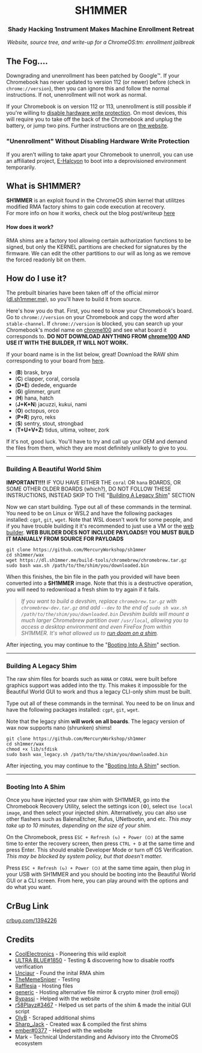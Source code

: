 <div align="center">
<h1>
    SH1MMER
</h1>
    
<h3>
    Shady Hacking 1nstrument Makes Machine Enrollment Retreat
</h3>

<i>
    Website, source tree, and write-up for a ChromeOS:tm: enrollment jailbreak
</i>
</div>

## The Fog....

Downgrading and unenrollment has been patched by Google:tm:. If your Chromebook has never updated to version 112 (or newer) before (check in `chrome://version`), then you can ignore this and follow the normal instructions. If not, unenrollment will not work as normal.

If your Chromebook is on version 112 or 113, unenrollment is still possible if you're willing to [disable hardware write protection](https://mrchromebox.tech/#devices). On most devices, this will require you to take off the back of the Chromebook and unplug the battery, or jump two pins. Further instructions are on [the website](https://sh1mmer.me/#fog).

### "Unenrollment" Without Disabling Hardware Write Protection

If you aren't willing to take apart your Chromebook to unenroll, you can use an affiliated project, [E-Halcyon](https://fog.gay) to boot into a deprovisioned environment temporarily.

## What is SH1MMER?

**SH1MMER** is an exploit found in the ChromeOS shim kernel that utilitzes modified RMA factory shims to gain code execution at recovery.<br>
For more info on how it works, check out the blog post/writeup [here](https://blog.coolelectronics.me/breaking-cros-2/)

#### How does it work?

RMA shims are a factory tool allowing certain authorization functions to be signed, but only
the KERNEL partitions are checked for signatures by the firmware. We can edit the other partitions to our will as long as we remove the forced readonly bit on them.

## How do I use it?

The prebuilt binaries have been taken off of the official mirror ([dl.sh1mmer.me](https://dl.sh1mmer.me)), so you'll have to build it from source.

Here's how you do that.
First, you need to know your Chromebook's board. Go to `chrome://version` on your Chromebook and copy the word after `stable-channel`. If `chrome://version` is blocked, you can search up your Chromebook's model name on [chrome100](https://chrome100.dev) and see what board it corresponds to. **DO NOT DOWNLOAD ANYTHING FROM [chrome100](https://chrome100.dev) AND USE IT WITH THE BUILDER, IT WILL NOT WORK.**

If your board name is in the list below, great! Download the RAW shim corresponding to your board from [here](https://dl.sh1mmer.me).

- (**B**) brask, brya
- (**C**) clapper, coral, corsola
- (**D+E**) dedede, enguarde
- (**G**) glimmer, grunt
- (**H**) hana, hatch
- (**J+K+N**) jacuzzi, kukui, nami
- (**O**) octopus, orco
- (**P+R**) pyro, reks
- (**S**) sentry, stout, strongbad
- (**T+U+V+Z**) tidus, ultima, volteer, zork

If it's not, good luck. You'll have to try and call up your OEM and demand the files from them, which they are most definitely unlikely to give to you.

***

### Building A Beautiful World Shim

**IMPORTANT!!!!** IF YOU HAVE EITHER THE `coral` OR `hana` BOARDS, OR SOME OTHER OLDER BOARDS (which?), DO NOT FOLLOW THESE INSTRUCTIONS, INSTEAD SKIP TO THE "[Building A Legacy Shim](#building-a-legacy-shim)" SECTION

Now we can start building. Type out all of these commands in the terminal. You need to be on Linux or WSL2 and have the following packages installed: `cgpt`, `git`, `wget`.
Note that WSL doesn't work for some people, and if you have trouble building it it's recommended to just use a VM or the [web builder](https://sh1mmer.me/builder.html).
**WEB BUILDER DOES NOT INCLUDE PAYLOADS!! YOU MUST BUILD IT MANUALLY FROM SOURCE FOR PAYLOADS**

```
git clone https://github.com/MercuryWorkshop/sh1mmer
cd sh1mmer/wax
wget https://dl.sh1mmer.me/build-tools/chromebrew/chromebrew.tar.gz
sudo bash wax.sh /path/to/the/shim/you/downloaded.bin
```

When this finishes, the bin file in the path you provided will have been converted into a **SH1MMER** image. Note that this is a destructive operation, you will need to redownload a fresh shim to try again if it fails.

> *If you want to build a devshim, replace `chromebrew.tar.gz` with `chromebrew-dev.tar.gz` and add `--dev` to the end of `sudo sh wax.sh /path/to/the/shim/you/downloaded.bin`
Devshim builds will mount a much larger Chromebrew partition over `/usr/local`, allowing you to access a desktop environment and even FireFox from within SH1MMER. It's what allowed us to [run doom on a shim](https://blog.coolelectronics.me/_astro/doom.82b5613a_Z1LR94C.webp).*

After injecting, you may continue to the "[Booting Into A Shim](#booting-into-a-shim)" section.

***

### Building A Legacy Shim

The raw shim files for boards such as `HANA` or `CORAL` were built before graphics support was added into the tty. This makes it impossible for the Beautiful World GUI to work and thus a legacy CLI-only shim must be built.

Type out all of these commands in the terminal. You need to be on linux and have the following packages installed: `cgpt`, `git`, `wget`.

Note that the legacy shim **will work on all boards**. The legacy version of wax now supports nano (shrunken) shims!

```
git clone https://github.com/MercuryWorkshop/sh1mmer
cd sh1mmer/wax
chmod +x lib/sfdisk
sudo bash wax_legacy.sh /path/to/the/shim/you/downloaded.bin
```

After injecting, you may continue to the "[Booting Into A Shim](#booting-into-a-shim)" section.

***

### Booting Into A Shim

Once you have injected your raw shim with SH1MMER, go into the Chromebook Recovery Utility, select the settings icon (⚙️), select `Use local image`, and then select your injected shim. Alternatively, you can also use other flashers such as BalenaEtcher, Rufus, UNetbootin, and etc. *This may take up to 10 minutes, depending on the size of your shim.*

On the Chromebook, press `ESC + Refresh (↻) + Power (⏻)` at the same time to enter the recovery screen, then press `CTRL + D` at the same time and press Enter. This should enable Developer Mode or turn off OS Verification. *This may be blocked by system policy, but that doesn't matter.*

Press `ESC + Refresh (↻) + Power (⏻)` at the same time again, then plug in your USB with SH1MMER and you should be booting into the Beautiful World GUI or a CLI screen. From here, you can play around with the options and do what you want.

## CrBug Link

[crbug.com/1394226](https://crbug.com/1394226)

## Credits

- [CoolElectronics](https://discord.com/users/696392247205298207) - Pioneering this wild exploit
- [ULTRA BLUE#1850](https://discord.com/users/904487572301021265) - Testing & discovering how to disable rootfs verification
- [Unciaur](https://discord.com/users/465682780320301077) - Found the inital RMA shim
- [TheMemeSniper](https://discord.com/users/391271835901362198) - Testing
- [Rafflesia](https://discord.com/users/247349845298249728) - Hosting files
- [generic](https://discord.com/users/1052016750486638613) - Hosting alternative file mirror & crypto miner (troll emoji)
- [Bypassi](https://discord.com/users/904829646145720340) - Helped with the website
- [r58Playz#3467](https://discord.com/users/803355425835188224) - Helped us set parts of the shim & made the initial GUI script
- [OlyB](https://discord.com/users/476169716998733834) - Scraped additional shims
- [Sharp_Jack](https://discord.com/users/1006048734708240434) - Created wax & compiled the first shims
- [ember#0377](https://discord.com/users/858866662869958668) - Helped with the website
- Mark - Technical Understanding and Advisory into the ChromeOS ecosystem
